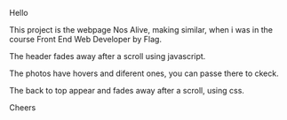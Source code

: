 Hello

This project is the webpage Nos Alive, making similar, when i was in the course Front End Web Developer by Flag.

The header fades away after a scroll using javascript.

The photos have hovers and diferent ones, you can passe there to ckeck. 

The back to top appear and fades away after a scroll, using css. 

Cheers